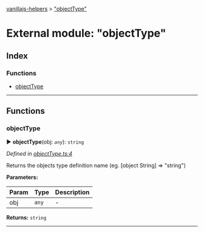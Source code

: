 [vanillajs-helpers](../README.md) > ["objectType"](../modules/_objecttype_.md)



# External module: "objectType"

## Index

### Functions

* [objectType](_objecttype_.md#objecttype)



---
## Functions
<a id="objecttype"></a>

###  objectType

► **objectType**(obj: *`any`*): `string`



*Defined in [objectType.ts:4](https://github.com/Tokimon/vanillajs-helpers/blob/255013e/objectType.ts#L4)*



Returns the objects type definition name (eg. [object String] => "string")


**Parameters:**

| Param | Type | Description |
| ------ | ------ | ------ |
| obj | `any`   |  - |





**Returns:** `string`





___


